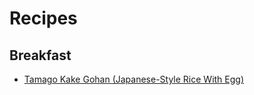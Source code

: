 # Recipes

## Breakfast

- [Tamago Kake Gohan (Japanese-Style Rice With Egg)](/?recipe=tamago-kake-gohan) 
